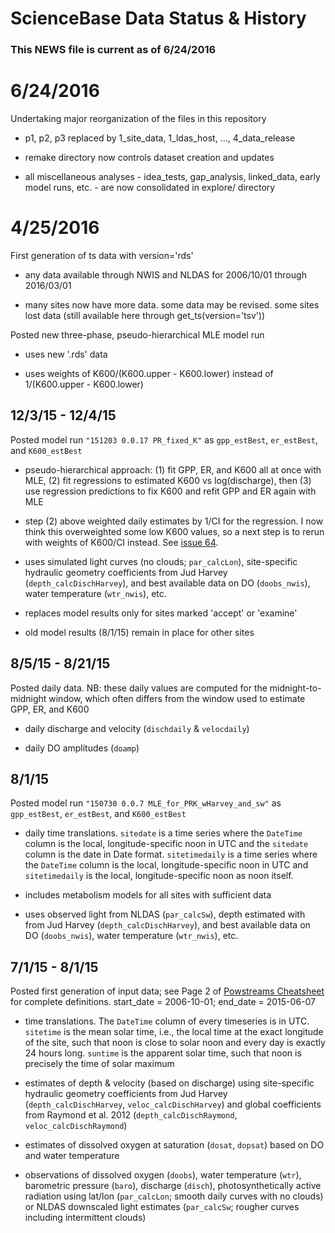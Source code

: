 # ScienceBase Data Status & History

### This NEWS file is current as of 6/24/2016

# 6/24/2016

Undertaking major reorganization of the files in this repository

- p1, p2, p3 replaced by 1_site_data, 1_ldas_host, ..., 4_data_release

- remake directory now controls dataset creation and updates

- all miscellaneous analyses - idea_tests, gap_analysis, linked_data, early
model runs, etc. - are now consolidated in explore/ directory


# 4/25/2016

First generation of ts data with version='rds'

- any data available through NWIS and NLDAS for 2006/10/01 through 2016/03/01

- many sites now have more data. some data may be revised. some sites lost data
(still available here through get_ts(version='tsv'))

Posted new three-phase, pseudo-hierarchical MLE model run

- uses new '.rds' data

- uses weights of K600/(K600.upper - K600.lower) instead of 1/(K600.upper -
K600.lower)


## 12/3/15 - 12/4/15

Posted model run `"151203 0.0.17 PR_fixed_K"` as `gpp_estBest`, `er_estBest`,
and `K600_estBest`

- pseudo-hierarchical approach: (1) fit GPP, ER, and K600 all at once with MLE,
(2) fit regressions to estimated K600 vs log(discharge), then (3) use regression
predictions to fix K600 and refit GPP and ER again with MLE

- step (2) above weighted daily estimates by 1/CI for the regression. I now
think this overweighted some low K600 values, so a next step is to rerun with
weights of K600/CI instead. See [issue
64](https://github.com/USGS-CIDA/stream_metab_usa/issues/64).

- uses simulated light curves (no clouds; `par_calcLon`), site-specific
hydraulic geometry coefficients from Jud Harvey (`depth_calcDischHarvey`), and
best available data on DO (`doobs_nwis`), water temperature (`wtr_nwis`), etc.

- replaces model results only for sites marked 'accept' or 'examine'

- old model results (8/1/15) remain in place for other sites


## 8/5/15 - 8/21/15

Posted daily data. NB: these daily values are computed for the
midnight-to-midnight window, which often differs from the window used to
estimate GPP, ER, and K600

- daily discharge and velocity (`dischdaily` & `velocdaily`)

- daily DO amplitudes (`doamp`)


## 8/1/15

Posted model run `"150730 0.0.7 MLE_for_PRK_wHarvey_and_sw"` as `gpp_estBest`,
`er_estBest`, and `K600_estBest`

- daily time translations. `sitedate` is a time series where the `DateTime`
column is the local, longitude-specific noon in UTC and the `sitedate` column is
the date in Date format. `sitetimedaily` is a time series where the `DateTime`
column is the local, longitude-specific noon in UTC and `sitetimedaily` is the
local, longitude-specific noon as noon itself.

- includes metabolism models for all sites with sufficient data

- uses observed light from NLDAS (`par_calcSw`), depth estimated with  from Jud
Harvey (`depth_calcDischHarvey`), and best available data on DO (`doobs_nwis`),
water temperature (`wtr_nwis`), etc.


## 7/1/15 - 8/1/15

Posted first generation of input data; see Page 2 of [Powstreams
Cheatsheet](https://drive.google.com/open?id=0B-c5tErcTY2fMlA3OE55NGhjeWc) for
complete definitions. start_date = 2006-10-01; end_date = 2015-06-07

- time translations. The `DateTime` column of every timeseries is in UTC.
`sitetime` is the mean solar time, i.e., the local time at the exact longitude
of the site, such that noon is close to solar noon and every day is exactly 24
hours long. `suntime` is the apparent solar time, such that noon is precisely
the time of solar maximum

- estimates of depth & velocity (based on discharge) using site-specific
hydraulic geometry coefficients from Jud Harvey (`depth_calcDischHarvey`,
`veloc_calcDischHarvey`) and global coefficients from Raymond et al. 2012
(`depth_calcDischRaymond`, `veloc_calcDischRaymond`)

- estimates of dissolved oxygen at saturation (`dosat`, `dopsat`) based on DO
and water temperature

- observations of dissolved oxygen (`doobs`), water temperature (`wtr`),
barometric pressure (`baro`), discharge (`disch`), photosynthetically active
radiation using lat/lon (`par_calcLon`; smooth daily curves with no clouds) or
NLDAS downscaled light estimates (`par_calcSw`; rougher curves including
intermittent clouds)
